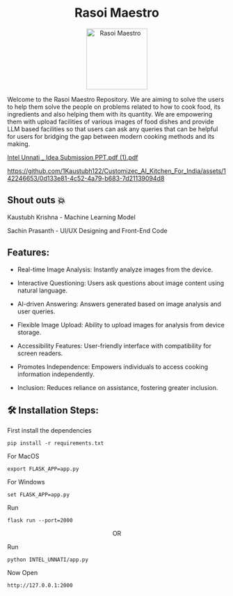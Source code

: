 <h1 align="center" id="title">Rasoi Maestro</h1>

<p align="center">
  <img src="https://github.com/1Kaustubh122/Customizec_AI_Kitchen_For_India/assets/142246653/1cd48153-08ee-4eac-b115-dd322de196e7" alt="Rasoi Maestro" width=140>
</p>

<p id="description">Welcome to the Rasoi Maestro Repository. We are aiming to solve the users to help them solve the people on problems related to how to cook food, its ingredients and also helping them with its quantity. We are empowering them with upload facilities of various images of food dishes and provide LLM based facilities so that users can ask any queries that can be helpful for users for bridging the gap between modern cooking methods and its making.</p>

[Intel Unnati _ Idea Submission PPT.pdf (1).pdf](https://github.com/user-attachments/files/16128169/Intel.Unnati._.Idea.Submission.PPT.pdf.1.pdf)




https://github.com/1Kaustubh122/Customizec_AI_Kitchen_For_India/assets/142246653/0d133e81-4c52-4a79-b683-7d21139094d8


## Shout outs 💥
Kaustubh Krishna - Machine Learning Model

Sachin Prasanth - UI/UX Designing and Front-End Code

<h2>Features:</h2>
 
* Real-time Image Analysis: Instantly analyze images from the device.

* Interactive Questioning: Users ask questions about image content using natural language.

* AI-driven Answering: Answers generated based on image analysis and user queries.
  
* Flexible Image Upload: Ability to upload images for analysis from device storage.
  
* Accessibility Features: User-friendly interface with compatibility for screen readers.
  
* Promotes Independence: Empowers individuals to access cooking information independently.
  
* Inclusion: Reduces reliance on assistance, fostering greater inclusion.

<h2>🛠 Installation Steps:</h2>

<p>First install the dependencies</p>

```
pip install -r requirements.txt
```

<p>For MacOS</p>

```
export FLASK_APP=app.py
```

<p>For Windows</p>

```
set FLASK_APP=app.py
```
<p>Run</p>

```
flask run --port=2000
```

<p align="center">OR</p>

<p>Run</p>

```
python INTEL_UNNATI/app.py
```

<p>Now Open</p>

```
http://127.0.0.1:2000
```
